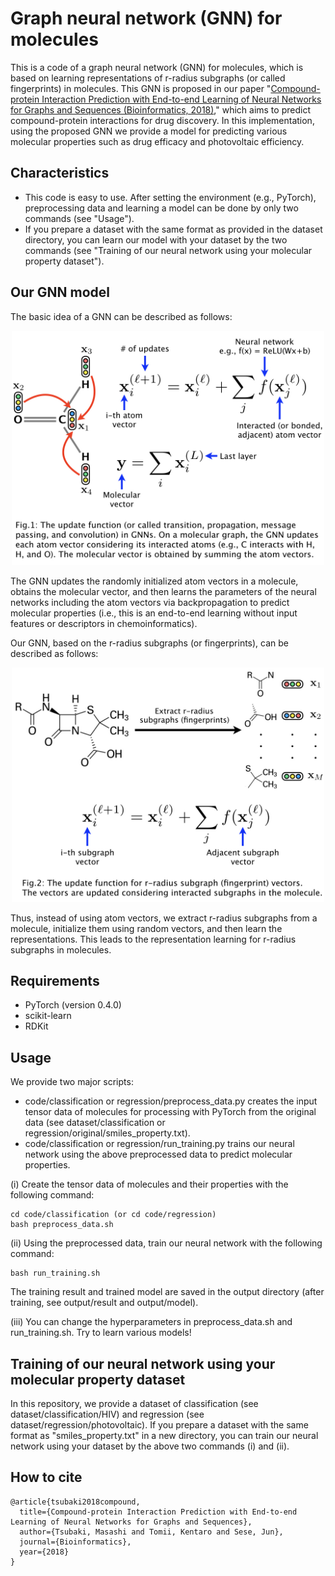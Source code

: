 # Graph neural network (GNN) for molecules

This is a code of a graph neural network (GNN) for molecules, which is based on learning representations of r-radius subgraphs (or called fingerprints) in molecules.
This GNN is proposed in our paper "[Compound-protein Interaction Prediction with End-to-end Learning of Neural Networks for Graphs and Sequences (Bioinformatics, 2018)](https://academic.oup.com/bioinformatics/advance-article-abstract/doi/10.1093/bioinformatics/bty535/5050020?redirectedFrom=PDF)," which aims to predict compound-protein interactions for drug discovery. In this implementation, using the proposed GNN we provide a model for predicting various molecular properties such as drug efficacy and photovoltaic efficiency.


## Characteristics

- This code is easy to use. After setting the environment (e.g., PyTorch), preprocessing data and learning a model can be done by only two commands (see "Usage").
- If you prepare a dataset with the same format as provided in the dataset directory, you can learn our model with your dataset by the two commands (see "Training of our neural network using your molecular property dataset").


## Our GNN model

The basic idea of a GNN can be described as follows:

<div align="center">
<p><img src="basic_GNN.jpeg" width="500" /></p>
</div>

The GNN updates the randomly initialized atom vectors in a molecule,
obtains the molecular vector, and then learns the parameters of the neural networks
including the atom vectors via backpropagation to predict molecular properties
(i.e., this is an end-to-end learning without input features or descriptors in chemoinformatics).

Our GNN, based on the r-radius subgraphs (or fingerprints), can be described as follows:

<div align="center">
<p><img src="our_GNN.jpeg" width="500" /></p>
</div>

Thus, instead of using atom vectors, we extract r-radius subgraphs from a molecule,
initialize them using random vectors, and then learn the representations.
This leads to the representation learning for r-radius subgraphs in molecules.


## Requirements

- PyTorch (version 0.4.0)
- scikit-learn
- RDKit


## Usage

We provide two major scripts:

- code/classification or regression/preprocess_data.py creates the input tensor data of molecules for processing with PyTorch from the original data (see dataset/classification or regression/original/smiles_property.txt).
- code/classification or regression/run_training.py trains our neural network using the above preprocessed data to predict molecular properties.

(i) Create the tensor data of molecules and their properties with the following command:
```
cd code/classification (or cd code/regression)
bash preprocess_data.sh
```

(ii) Using the preprocessed data, train our neural network with the following command:
```
bash run_training.sh
```

The training result and trained model are saved in the output directory (after training, see output/result and output/model).

(iii) You can change the hyperparameters in preprocess_data.sh and run_training.sh. Try to learn various models!


## Training of our neural network using your molecular property dataset
In this repository, we provide a dataset of classification (see dataset/classification/HIV)
and regression (see dataset/regression/photovoltaic).
If you prepare a dataset with the same format as "smiles_property.txt" in a new directory,
you can train our neural network using your dataset by the above two commands (i) and (ii).


## How to cite

```
@article{tsubaki2018compound,
  title={Compound-protein Interaction Prediction with End-to-end Learning of Neural Networks for Graphs and Sequences},
  author={Tsubaki, Masashi and Tomii, Kentaro and Sese, Jun},
  journal={Bioinformatics},
  year={2018}
}
```
